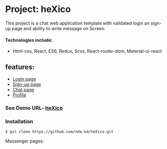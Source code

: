 # Project: heXico

This project is a chat web application template with validated login an sign-up page
and ability to write message on Screen.

#### Technologies include:

* Html-css, React, ES6, Redux, Scss, React-router-dom, Material-ui-react

## features:
* [Login page](https://nda-kd.github.io/heXico/#/) 
* [Sign-up page](https://nda-kd.github.io/heXico/#/Signup) 
* [Chat page](https://nda-kd.github.io/heXico/#/messenger) 
* [Profile](https://nda-kd.github.io/heXico/#/profile) 

 ### See Demo URL- [heXico](https://nda-kd.github.io/heXico/#/Messenger)
 
<!-- <img src="Docs/carts.gif" width="300" height="360"> -->

### Installation
``` 
$ git clone https://github.com/nda-kd/heXico.git
```




Messenger pages:

